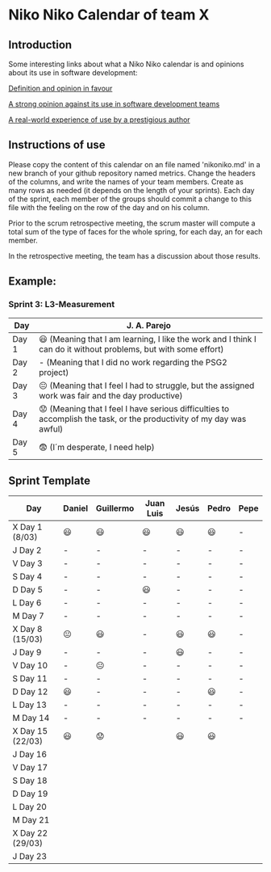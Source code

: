 # Niko Niko Calendar of team X
## Introduction
Some interesting links about what a Niko Niko calendar is and opinions about its use in software development:

[Definition and opinion in favour](https://blog.teammood.com/2018/07/24/evaluating-your-teams-health-with-the-niko-niko-calendar.html?utm_source=google&utm_medium=cpc&utm_campaign=blog-niko-niko&utm_content=niko-niko&utm_term=niko%20niko%20calendar&gclid=Cj0KCQjwsYb0BRCOARIsAHbLPhGYfc7zpSwEDx8KE3VjlsTyy1M1F8O8lxyOPWQTpjf71RjXeD5rgWsaAmEhEALw_wcB)

[A strong opinion against its use in software development teams](https://www.tinypulse.com/blog/sk-niko-niko-calendar-workplace-morale)

[A real-world experience of use by a prestigious author](https://www.javiergarzas.com/2015/05/calendarios-niko-niko.html)
## Instructions of use
Please copy the content of this calendar on an file named 'nikoniko.md' in a new branch of your github repository named metrics.
Change the headers of the columns, and write the names of your team members.
Create as many rows as needed (it depends on the length of your sprints).
Each day of the sprint, each member of the groups should commit a change to this file with the feeling on the row of the day and on his column. 

Prior to the scrum retrospective meeting, the scrum master will compute a total sum of the type of faces for the whole spring, for each day, an for each member.

In the retrospective meeting, the team has a discussion about those results.

## Example:

### Sprint 3: L3-Measurement 

| Day           | J. A. Parejo  |
| ------------- | ------------- |
| Day 1         |    :smiley: (Meaning that I am learning, I like the work and I think I can do it without problems, but with some effort) |
| Day 2         |    - (Meaning that I did no work regarding the PSG2 project)           |
| Day 3         |    :neutral_face:  (Meaning that I feel I had to struggle, but the assigned work was fair and the day productive)          |:fearful:
| Day 4         |    :worried: (Meaning that I feel I have serious difficulties to accomplish the task, or the productivity of my day was awful)           |
| Day 5         |    :fearful:   (I´m desperate, I need help)        |


## Sprint Template

| Day             | Daniel         | Guillermo       | Juan Luis      | Jesús          | Pedro          | Pepe              |
| -------------   | -------------  | ------------    | -------------  | -------------  | -------------  | -------------     |
| X Day 1 (8/03)  |     :smiley:   |        :smiley: |   :smiley:     |    :smiley:    |      :smiley:   |         -        |
| J Day 2         |      -         |      -         |       -         |       -         |       -         |        -        |
| V Day 3         |       -        |       -        |       -         |       -         |        -        |        -        |
| S Day 4         |        -       |       -       |        -        |       -         |         -        |        -        |
| D Day 5         |        -       |       -        |   :smiley:     |       -         |         -        |        -        |
| L Day 6         |        -       |       -        |       -         |       -         |        -         |       -         |
| M Day 7         |      -         |       -        |       -         |       -         |        -         |       -         |
| X Day 8 (15/03) |:neutral_face:  |       :smiley: |       -         |        :smiley:|       :smiley:    |         -       |
| J Day 9         |      -         |       -        |       -         |        :smiley: |        -         |       -         |
| V Day 10        |      -         |       😐       |       -         |        -        |        -         |       -         |
| S Day 11        |     -          |       -        |       -         |        -        |        -         |       -         |
| D Day 12        |      :smiley:  |       -        |       -         |        -       |       :smiley:   |        -         |
| L Day 13        |      -         |       -        |       -         |       -        |          -        |       -         |
| M Day 14        |      -         |       -        |       -         |       -        |          -        |       -         |
| X Day 15 (22/03)|      :smiley:  |       😟        |                |       :smiley: |       :smiley:   |                |
| J Day 16        |               |               |                |               |                |                |
| V Day 17        |               |               |                |               |                |                |
| S Day 18        |               |               |                |               |                |                |
| D Day 19        |               |               |                |               |                |                |
| L Day 20        |               |               |                |               |                |                |
| M Day 21        |               |               |                |               |                |                |
| X Day 22 (29/03)|               |               |                |               |                |                |
| J Day 23        |               |               |                |               |                |                |

